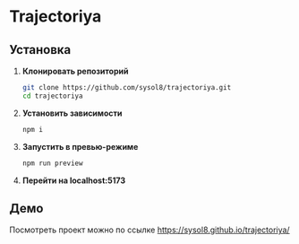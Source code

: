 # Trajectoriya

## Установка

1. **Клонировать репозиторий**
   ```bash
   git clone https://github.com/sysol8/trajectoriya.git
   cd trajectoriya
   
2. **Установить зависимости**
    ```bash
   npm i

3. **Запустить в превью-режиме**
    ```bash
   npm run preview
   
4. **Перейти на localhost:5173**

## Демо

Посмотреть проект можно по ссылке https://sysol8.github.io/trajectoriya/
